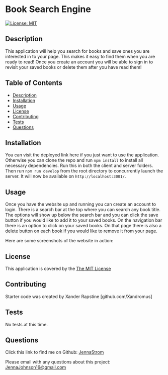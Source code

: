 # Book Search Engine

  [![License: MIT](https://img.shields.io/badge/License-MIT-yellow.svg)](https://opensource.org/licenses/MIT)

## Description
  This application will help you search for books and save ones you are interested in to your page. This makes it easy to find them when you are ready to read! Once you create an account you will be able to sign in to revisit your saved books or delete them after you have read them!

## Table of Contents
- [Description](#description)
- [Installation](#installation)
- [Usage](#usage)
- [License](#license)
- [Contributing](#contributing)
- [Tests](#tests)
- [Questions](#questions)

## Installation
  You can visit the deployed link here if you just want to use the application. Otherwise you can clone the repo and run `npm install` to install all necessary dependencies. Run this in both the client and server folders. Then run `npm run develop` from the root directory to concurrently launch the server. It will now be available on `http://localhost:3001/`.

## Usage
  Once you have the website up and running you can create an account to login. There is a search bar at the top where you can search any book title. The options will show up below the search bar and you can click the save button if you would like to add it to your saved books. On the navigation bar there is an option to click on your saved books. On that page there is also a delete button on each book if you would like to remove it from your page. 
  
  Here are some screenshots of the website in action: 
  

## License
  This application is covered by the [The MIT License](https://opensource.org/license/mit/)
    

## Contributing
  Starter code was created by Xander Rapstine [github.com/Xandromus]

## Tests
  No tests at this time.

## Questions
  Click this link to find me on Github: [JennaStrom](https://github.com/JennaStrom)
 
  Please email with any questions about this project: JennaJohnson16@gmail.com 